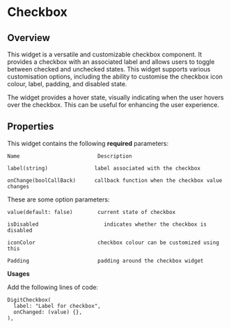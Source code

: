 # Checkbox

## Overview

This widget is a versatile and customizable checkbox component. It provides a checkbox with an associated label and allows users to toggle between checked and unchecked states. This widget supports various customisation options, including the ability to customise the checkbox icon colour, label, padding, and disabled state.

The widget provides a hover state, visually indicating when the user hovers over the checkbox. This can be useful for enhancing the user experience.

## **Properties**

This widget contains the following **required** parameters:

```
Name                         Description
```

```
label(string)               label associated with the checkbox
```

```
onChange(boolCallBack)      callback function when the checkbox value changes
```

These are some option parameters:

```
value(default: false)        current state of checkbox
```

```
isDisabled                     indicates whether the checkbox is disabled
```

```
iconColor                    checkbox colour can be customized using this
```

```
Padding                      padding around the checkbox widget
```

**Usages**

Add the following lines of code:

```
DigitCheckbox(
  label: "Label for checkbox",
  onChanged: (value) {},
),
```

